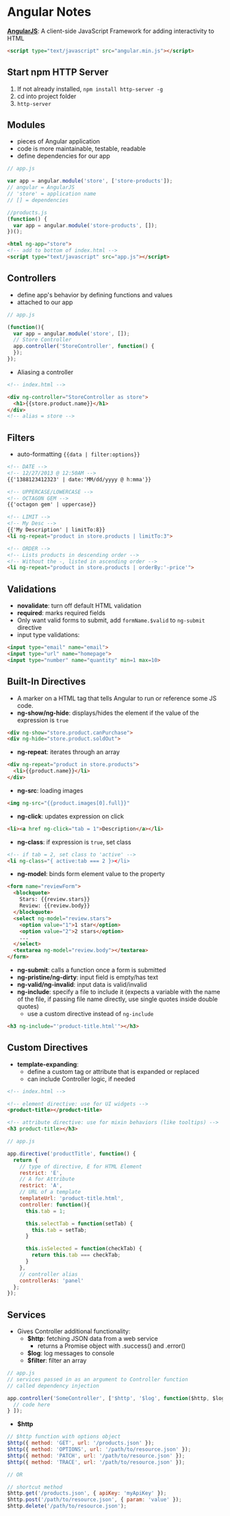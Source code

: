 Angular Notes
=============
**[AngularJS](http://angularjs.org)**: A client-side JavaScript Framework for adding interactivity to HTML
```html
<script type="text/javascript" src="angular.min.js"></script>
```

Start npm HTTP Server
---------------------
1. If not already installed, `npm install http-server -g`
1. cd into project folder
1. `http-server`

Modules
-------
- pieces of Angular application
- code is more maintainable, testable, readable
- define dependencies for our app
```javascript
// app.js

var app = angular.module('store', ['store-products']);
// angular = AngularJS
// 'store' = application name
// [] = dependencies

//products.js
(function() {
  var app = angular.module('store-products', []);
})();
```
```html
<html ng-app="store">
<!-- add to bottom of index.html -->
<script type="text/javascript" src="app.js"></script>
```

Controllers
-----------
- define app's behavior by defining functions and values
- attached to our app
```javascript
// app.js

(function(){
  var app = angular.module('store', []);
  // Store Controller
  app.controller('StoreController', function() {
  });
});
```

- Aliasing a controller
```html
<!-- index.html -->

<div ng-controller="StoreController as store">
  <h1>{{store.product.name}}</h1>
</div>
<!-- alias = store -->
```

Filters
-------
- auto-formatting `{{data | filter:options}}`
```html
<!-- DATE -->
<!-- 12/27/2013 @ 12:50AM --> 
{{'1388123412323' | date:'MM/dd/yyyy @ h:mma'}}

<!-- UPPERCASE/LOWERCASE -->
<!-- OCTAGON GEM -->
{{'octagon gem' | uppercase}}

<!-- LIMIT -->
<!-- My Desc -->
{{'My Description' | limitTo:8}}
<li ng-repeat="product in store.products | limitTo:3">

<!-- ORDER -->
<!-- Lists products in descending order -->
<!-- Without the -, listed in ascending order -->
<li ng-repeat="product in store.products | orderBy:'-price'">
```

Validations
-----------
- **novalidate**: turn off default HTML validation
- **required**: marks required fields
- Only want valid forms to submit, add `formName.$valid` to `ng-submit` directive
- input type validations:
```html
<input type="email" name="email">
<input type="url" name="homepage">
<input type="number" name="quantity" min=1 max=10>
```

Built-In Directives
-------------------
- A marker on a HTML tag that tells Angular to run or reference some JS code.
- **ng-show/ng-hide**: displays/hides the element if the value of the expression is `true`
```html
<div ng-show="store.product.canPurchase">
<div ng-hide="store.product.soldOut">
```
- **ng-repeat**: iterates through an array
```html
<div ng-repeat="product in store.products">
  <li>{{product.name}}</li>
</div>
```
- **ng-src**: loading images
```html
<img ng-src="{{product.images[0].full}}"
```
- **ng-click**: updates expression on click
```html
<li><a href ng-click="tab = 1">Description</a></li>
```
- **ng-class**: if expression is `true`, set class
```html
<!-- if tab = 2, set class to 'active' -->
<li ng-class="{ active:tab === 2 }></li>
```
- **ng-model**: binds form element value to the property
```html
<form name="reviewForm">
  <blockquote>
    Stars: {{review.stars}}
    Review: {{review.body}}
  </blockquote>
  <select ng-model="review.stars">
    <option value="1">1 star</option>
    <option value="2">2 stars</option>
    ...
  </select>
  <textarea ng-model="review.body"></textarea>
</form>
```
- **ng-submit**: calls a function once a form is submitted
- **ng-pristine/ng-dirty**: input field is empty/has text
- **ng-valid/ng-invalid**: input data is valid/invalid
- **ng-include**: specify a file to include it (expects a variable with the name of the file, if passing file name directly, use single quotes inside double quotes)
  - use a custom directive instead of `ng-include`
```html
<h3 ng-include="'product-title.html'"></h3>
```

Custom Directives
-----------------
- **template-expanding**: 
  - define a custom tag or attribute that is expanded or replaced
  - can include Controller logic, if needed
```html
<!-- index.html -->

<!-- element directive: use for UI widgets -->
<product-title></product-title>

<!-- attribute directive: use for mixin behaviors (like tooltips) -->
<h3 product-title></h3>
```
```javascript
// app.js

app.directive('productTitle', function() {
  return {
    // type of directive, E for HTML Element
    restrict: 'E',
    // A for Attribute
    restrict: 'A',
    // URL of a template
    templateUrl: 'product-title.html',
    controller: function(){
      this.tab = 1;

      this.selectTab = function(setTab) {
        this.tab = setTab;
      }

      this.isSelected = function(checkTab) {
        return this.tab === checkTab;
      }
    },
    // controller alias
    controllerAs: 'panel'
  };
});
```

Services
--------
- Gives Controller additional functionality:
  - **$http**: fetching JSON data from a web service
    - returns a Promise object with .success() and .error()
  - **$log**: log messages to console
  - **$filter**: filter an array

```javascript
// app.js
// services passed in as an argument to Controller function
// called dependency injection

app.controller('SomeController', ['$http', '$log', function($http, $log) {
  // code here
} ]);
```
- **$http**
```javascript
// $http function with options object
$http({ method: 'GET', url: '/products.json' });
$http({ method: 'OPTIONS', url: '/path/to/resource.json' });
$http({ method: 'PATCH', url: '/path/to/resource.json' });
$http({ method: 'TRACE', url: '/path/to/resource.json' });

// OR

// shortcut method
$http.get('/products.json', { apiKey: 'myApiKey' });
$http.post('/path/to/resource.json', { param: 'value' });
$http.delete('/path/to/resource.json');
```
